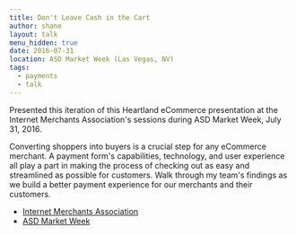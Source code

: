 ```yaml
---
title: Don't Leave Cash in the Cart
author: shane
layout: talk
menu_hidden: true
date: 2016-07-31
location: ASD Market Week (Las Vegas, NV)
tags:
  - payments
  - talk
---
```


Presented this iteration of this Heartland eCommerce presentation at the Internet Merchants Association's sessions during ASD Market Week, July 31, 2016.

Converting shoppers into buyers is a crucial step for any eCommerce merchant. A payment form's capabilities, technology, and user experience all play a part in making the process of checking out as easy and streamlined as possible for customers. Walk through my team's findings as we build a better payment experience for our merchants and their customers.

<script async class="speakerdeck-embed" data-id="32c50df9bfa0442f88e44841a42689e2" data-ratio="1.33333333333333" src="//speakerdeck.com/assets/embed.js"></script>

- [Internet Merchants Association](http://www.imamerchants.org/)
- [ASD Market Week](http://www.asdonline.com/lv/index.shtml)
